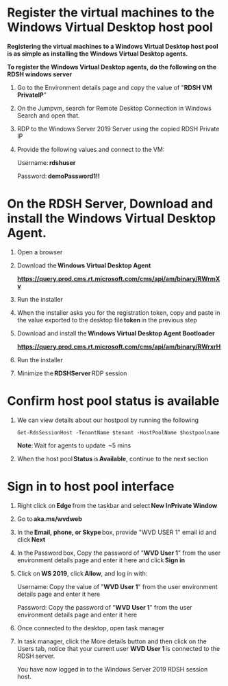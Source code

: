  # Register the virtual machines to the Windows Virtual Desktop host pool 

 **Registering the virtual machines to a Windows Virtual Desktop host pool is as simple as installing the Windows Virtual Desktop agents.** 

 **To register the Windows Virtual Desktop agents, do the following on the RDSH windows server**
  
  
1. Go to the Environment details page and copy the value of "**RDSH VM PrivateIP**"

1. On the Jumpvm, search for Remote Desktop Connection in Windows Search and open that.

1. RDP to the Windows Server 2019 Server using the copied RDSH Private IP

1.  Provide the following values and connect to the VM: 

       Username: **rdshuser**

       Password: **demoPassword1!!** 
       

  # On the RDSH Server, Download and install the Windows Virtual Desktop Agent. 

1.  Open a browser

1.  Download the **Windows Virtual Desktop Agent** 

       **https://query.prod.cms.rt.microsoft.com/cms/api/am/binary/RWrmXv**
       
1. Run the installer 

1.  When the installer asks you for the registration token, copy and paste in the value exported to the desktop file **token** in the previous step

1.  Download and install the **Windows Virtual Desktop Agent Bootloader** 

       **https://query.prod.cms.rt.microsoft.com/cms/api/am/binary/RWrxrH**

1. Run the installer 

1. Minimize the **RDSHServer** RDP session 


 # Confirm host pool status is available 

1.  We can view details about our hostpool by running the following 

        Get-RdsSessionHost -TenantName $tenant -HostPoolName $hostpoolname 

       **Note**: Wait for agents to update  ~5 mins 

1. When the host pool **Status** is **Available**, continue to the next section 


  # Sign in to host pool interface 

1. Right click on **Edge** from the taskbar and select **New InPrivate Window** 

1. Go to **aka.ms/wvdweb**  

1. In the **Email, phone, or Skype** box, provide "WVD USER 1" email id and click **Next** 
      
1. In the Password box, Copy the password of "**WVD User 1**" from the user environment details page and enter it here and click **Sign in** 

1.  Click on **WS 2019**, click **Allow**, and log in with: 

       Username: Copy the value of "**WVD User 1**" from the user environment details page and enter it here

       Password: Copy the password of "**WVD User 1**" from the user environment details page and enter it here

1.  Once connected to the desktop, open task manager 

1. In task manager, click the More details button and then click on the Users tab, notice that your current user **WVD User 1** is connected to the RDSH server. 

      You have now logged in to the Windows Server 2019 RDSH session host.
       
       
